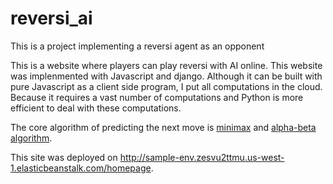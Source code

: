 # reversi_ai
This is a project implementing a reversi agent as an opponent

This is a website where players can play reversi with AI online.
This website was implenmented with Javascript and django. Although it can be built with pure Javascript as a client side program, I put all computations in the cloud.
Because it requires a vast number of computations and Python is more efficient to deal with these computations.

The core algorithm of predicting the next move is [minimax](https://en.wikipedia.org/wiki/Minimax) and [alpha-beta algorithm](https://en.wikipedia.org/wiki/Alpha%E2%80%93beta_pruning).

This site was deployed on http://sample-env.zesvu2ttmu.us-west-1.elasticbeanstalk.com/homepage.

